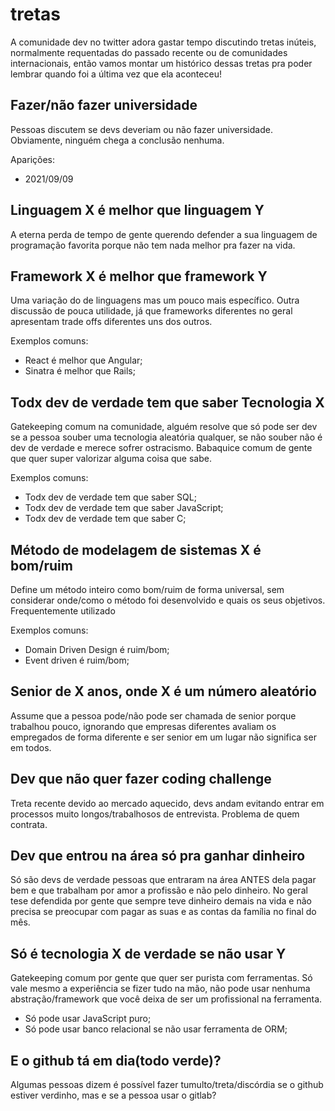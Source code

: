 # tretas

A comunidade dev no twitter adora gastar tempo discutindo tretas inúteis, normalmente requentadas do passado 
recente ou de comunidades internacionais, então vamos montar um histórico dessas tretas pra poder lembrar
quando foi a última vez que ela aconteceu!

## Fazer/não fazer universidade

Pessoas discutem se devs deveriam ou não fazer universidade. Obviamente, ninguém chega a conclusão nenhuma.

Aparições:

* 2021/09/09

## Linguagem X é melhor que linguagem Y

A eterna perda de tempo de gente querendo defender a sua linguagem de programação favorita porque não tem 
nada melhor pra fazer na vida.

## Framework X é melhor que framework Y

Uma variação do de linguagens mas um pouco mais específico. Outra discussão de pouca utilidade, já que frameworks
diferentes no geral apresentam trade offs diferentes uns dos outros.

Exemplos comuns:

* React é melhor que Angular;
* Sinatra é melhor que Rails;

## Todx dev de verdade tem que saber Tecnologia X

Gatekeeping comum na comunidade, alguém resolve que só pode ser dev se a pessoa souber uma tecnologia aleatória
qualquer, se não souber não é dev de verdade e merece sofrer ostracismo. Babaquice comum de gente que quer 
super valorizar alguma coisa que sabe. 

Exemplos comuns:

* Todx dev de verdade tem que saber SQL;
* Todx dev de verdade tem que saber JavaScript;
* Todx dev de verdade tem que saber C;

## Método de modelagem de sistemas X é bom/ruim

Define um método inteiro como bom/ruim de forma universal, sem considerar onde/como o método foi desenvolvido
e quais os seus objetivos. Frequentemente utilizado 

Exemplos comuns:

* Domain Driven Design é ruim/bom;
* Event driven é ruim/bom;

## Senior de X anos, onde X é um número aleatório

Assume que a pessoa pode/não pode ser chamada de senior porque trabalhou pouco, ignorando que empresas
diferentes avaliam os empregados de forma diferente e ser senior em um lugar não significa ser em todos.

## Dev que não quer fazer coding challenge

Treta recente devido ao mercado aquecido, devs andam evitando entrar em processos muito longos/trabalhosos
de entrevista. Problema de quem contrata.

## Dev que entrou na área só pra ganhar dinheiro

Só são devs de verdade pessoas que entraram na área ANTES dela pagar bem e que trabalham por amor a profissão e 
não pelo dinheiro. No geral tese defendida por gente que sempre teve dinheiro demais na vida e não precisa 
se preocupar com pagar as suas e as contas da família no final do mês.

## Só é tecnologia X de verdade se não usar Y

Gatekeeping comum por gente que quer ser purista com ferramentas. Só vale mesmo a experiência se fizer 
tudo na mão, não pode usar nenhuma abstração/framework que você deixa de ser um profissional na ferramenta.

* Só pode usar JavaScript puro;
* Só pode usar banco relacional se não usar ferramenta de ORM;

## E o github tá em dia(todo verde)?

Algumas pessoas dizem é possível fazer tumulto/treta/discórdia se o github estiver verdinho, mas e se a pessoa usar o gitlab?